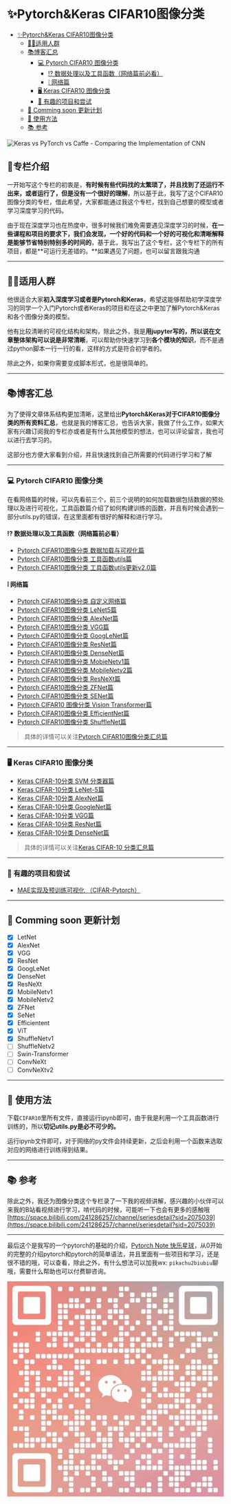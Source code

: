 # ✨Pytorch&Keras CIFAR10图像分类

<!-- TOC -->

- [✨Pytorch&Keras CIFAR10图像分类](#pytorchkeras-cifar10图像分类)
    - [🧑‍🎓适用人群](#‍适用人群)
    - [📚︎博客汇总](#︎博客汇总)
        - [💻︎ Pytorch CIFAR10 图像分类](#︎-pytorch-cifar10-图像分类)
            - [⁉ 数据处理以及工具函数（网络篇前必看）](#⁉-数据处理以及工具函数网络篇前必看)
            - [❕ 网络篇](#-网络篇)
        - [🖥︎ Keras CIFAR10 图像分类](#🖥︎-keras-cifar10-图像分类)
        - [💝 有趣的项目和尝试](#-有趣的项目和尝试)
    - [📅 Comming soon 更新计划](#-comming-soon-更新计划)
    - [🧰 使用方法](#🧰-使用方法)
    - [📚 参考](#-参考)

<!-- /TOC -->
![Keras vs PyTorch vs Caffe - Comparing the Implementation of CNN](https://149695847.v2.pressablecdn.com/wp-content/uploads/2020/08/create-machine-learning-and-deep-learning-models-using-pytorch-and-tensorflow.jpg#pic_center)

## 💪专栏介绍

一开始写这个专栏的初衷是，**有时候有些代码找的太繁琐了，并且找到了还运行不出来，或者运行了，但是没有一个很好的理解**，所以基于此，我写了这个CIFAR10图像分类的专栏，借此希望，大家都能通过我这个专栏，找到自己想要的模型或者学习深度学习的代码。

由于现在深度学习也在热度中，很多时候我们难免需要遇见深度学习的时候，**在一些课程和项目的要求下，我们会发现，一个好的代码和一个好的可视化和清晰解释是能够节省特别特别多的时间的**，基于此，我写出了这个专栏，这个专栏下的所有项目，都是**可运行无差错的。**如果遇见了问题，也可以留言跟我沟通

---

## 🧑‍🎓适用人群

他很适合大家**初入深度学习或者是Pytorch和Keras**，希望这能够帮助初学深度学习的同学一个入门Pytorch或者Keras的项目和在这之中更加了解Pytorch&Keras和各个图像分类的模型。

他有比较清晰的可视化结构和架构，除此之外，我是**用jupyter写的，所以说在文章整体架构可以说是非常清晰**，可以帮助你快速学习到**各个模块的知识**，而不是通过python脚本一行一行的看，这样的方式是符合初学者的。

除此之外，如果你需要变成脚本形式，也是很简单的。

---

## 📚︎博客汇总

为了使得文章体系结构更加清晰，这里给出**Pytorch&Keras对于CIFAR10图像分类的所有资料汇总**，也就是我的博客汇总，也告诉大家，我做了什么工作，如果大家有兴趣订阅我的专栏亦或者是有什么其他模型的想法，也可以评论留言，我也可以进行去学习的。

这部分也方便大家看到介绍，并且快速找到自己所需要的代码进行学习和了解

---

### 💻︎ Pytorch CIFAR10 图像分类

在看网络篇的时候，可以先看前三个，前三个说明的如何加载数据包括数据的预处理以及进行可视化，工具函数篇介绍了如何构建训练的函数，并且有时候会遇到一部分utils.py的错误，在这里面都有很好的解释和进行学习。

#### ⁉ 数据处理以及工具函数（网络篇前必看）

- [Pytorch CIFAR10图像分类 数据加载与可视化篇](https://blog.csdn.net/weixin_45508265/article/details/119285113)
- [Pytorch CIFAR10图像分类 工具函数utils篇](https://redamancy.blog.csdn.net/article/details/121589217) 
- [Pytorch CIFAR10图像分类 工具函数utils更新v2.0篇](https://redamancy.blog.csdn.net/article/details/127856569)

#### ❕ 网络篇

- [Pytorch CIFAR10图像分类 自定义网络篇](https://blog.csdn.net/weixin_45508265/article/details/119305277)
- [Pytorch CIFAR10图像分类 LeNet5篇](https://blog.csdn.net/weixin_45508265/article/details/119305673)
- [Pytorch CIFAR10图像分类 AlexNet篇](https://blog.csdn.net/weixin_45508265/article/details/119305848)  
- [Pytorch CIFAR10图像分类 VGG篇](https://blog.csdn.net/weixin_45508265/article/details/119332904) 
- [Pytorch CIFAR10图像分类 GoogLeNet篇](https://blog.csdn.net/weixin_45508265/article/details/119399239)
- [Pytorch CIFAR10图像分类 ResNet篇](https://blog.csdn.net/weixin_45508265/article/details/119532143) 
- [Pytorch CIFAR10图像分类 DenseNet篇](https://blog.csdn.net/weixin_45508265/article/details/119648036)
- [Pytorch CIFAR10图像分类 MobieNetv1篇](https://redamancy.blog.csdn.net/article/details/124636103)
- [Pytorch CIFAR10图像分类 MobileNetv2篇](https://redamancy.blog.csdn.net/article/details/127946431) 
- [Pytorch CIFAR10图像分类 ResNeXt篇](https://redamancy.blog.csdn.net/article/details/126655797)  
- [Pytorch CIFAR10图像分类 ZFNet篇](https://blog.csdn.net/weixin_45508265/article/details/128560595)
- [Pytorch CIFAR10图像分类 SENet篇](https://blog.csdn.net/weixin_45508265/article/details/130938341)
- [Pytorch CIFAR10 图像分类 Vision Transformer篇](https://redamancy.blog.csdn.net/article/details/126751948)
- [Pytorch CIFAR10图像分类 EfficientNet篇](https://blog.csdn.net/weixin_45508265/article/details/128585354)
- [Pytorch CIFAR10图像分类 ShuffleNet篇](https://blog.csdn.net/weixin_45508265/article/details/130945031)

> 具体的详情可以关注[Pytorch CIFAR10图像分类汇总篇](https://redamancy.blog.csdn.net/article/details/119285255)

---

### 🖥︎ Keras CIFAR10 图像分类

- [Keras CIFAR-10分类 SVM 分类器篇][1]
- [Keras CIFAR-10分类 LeNet-5篇][2]
- [Keras CIFAR-10分类 AlexNet篇][3]
- [Keras CIFAR-10分类 GoogleNet篇][4]
- [Keras CIFAR-10分类 VGG篇][5]
- [Keras CIFAR-10分类 ResNet篇][6]
- [Keras CIFAR-10分类 DenseNet篇][7]

> 具体的详情可以关注[Keras CIFAR-10 分类汇总篇](https://blog.csdn.net/weixin_45508265/article/details/127859003)

---

### 💝 有趣的项目和尝试

- [MAE实现及预训练可视化 （CIFAR-Pytorch）][MAE]

---

## 📅 Comming soon 更新计划

- [x] LetNet
- [x] AlexNet
- [x] VGG
- [x] ResNet
- [x] GoogLeNet
- [x] DenseNet
- [x] ResNeXt
- [x] MobileNetv1
- [x] MobileNetv2
- [x] ZFNet
- [x] SeNet
- [x] Efficientent
- [x] ViT
- [x] ShuffleNetv1
- [ ] ShuffleNetv2
- [ ] Swin-Transformer
- [ ] ConvNeXt
- [ ] ConvNeXtv2

---

## 🧰 使用方法

下载`CIFAR10`里所有文件，直接运行ipynb即可，由于我是利用一个工具函数进行训练的，所以**切记utils.py是必不可少的。**

运行ipynb文件即可，对于网络的py文件会持续更新，之后会利用一个函数来选取对应的网络进行训练得到结果。

---

## 📚 参考

除此之外，我还为图像分类这个专栏录了一下我的视频讲解，感兴趣的小伙伴可以来我的B站看视频进行学习，啃代码的时候，可能听一下也会有更多的感触哦
[https://space.bilibili.com/241286257/channel/seriesdetail?sid=2075039](https://space.bilibili.com/241286257/channel/seriesdetail?sid=2075039)

---

最后这个是我写的一个pytorch的基础的介绍，[Pytorch Note 快乐星球](https://blog.csdn.net/weixin_45508265/article/details/117809512)，从0开始的完整的介绍pytorch和pytorch的简单语法，并且里面有一些项目和学习，还是很不错的哦，可以查看，除此之外，有什么想法可以加我wx: `pikachu2biubiu`聊哦，需要什么帮助也可以付费聊咨询。

![二维码](QR.png)











[1]: https://redamancy.blog.csdn.net/article/details/126445778
[2]: https://redamancy.blog.csdn.net/article/details/126446810
[3]: https://redamancy.blog.csdn.net/article/details/126590621
[4]: https://redamancy.blog.csdn.net/article/details/126591761
[5]: https://redamancy.blog.csdn.net/article/details/126669709
[6]: https://redamancy.blog.csdn.net/article/details/127827641
[7]: https://redamancy.blog.csdn.net/article/details/127828318
[MAE]: https://redamancy.blog.csdn.net/article/details/126863995

